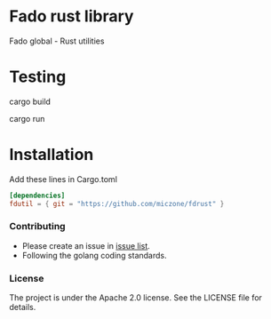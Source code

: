# Fado rust library
Fado global - Rust utilities

# Testing

cargo build

cargo run

# Installation
Add these lines in Cargo.toml

```toml
[dependencies]
fdutil = { git = "https://github.com/miczone/fdrust" }
```

### Contributing
- Please create an issue in <a href="https://github.com/miczone/fdrust/issues">issue list</a>.
- Following the golang coding standards. 

### License
The project is under the Apache 2.0 license. See the LICENSE file for details.